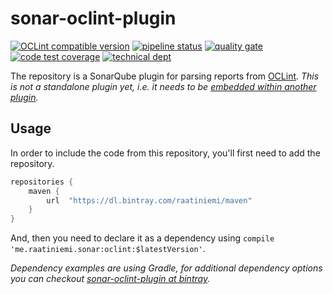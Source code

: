 # sonar-oclint-plugin

[![OCLint compatible version](https://img.shields.io/badge/oclint-0.13-blue.svg)](http://oclint.org/)
[![pipeline status](https://gitlab.com/raatiniemi/sonar-oclint-plugin/badges/master/pipeline.svg)](https://gitlab.com/raatiniemi/sonar-oclint-plugin/commits/master)
[![quality gate](https://sonarcloud.io/api/project_badges/measure?project=me.raatiniemi.sonar%3Aoclint&metric=alert_status)](https://sonarcloud.io/dashboard?id=me.raatiniemi.sonar%3Aoclint)
[![code test coverage](https://sonarcloud.io/api/project_badges/measure?project=me.raatiniemi.sonar%3Aoclint&metric=coverage)](https://sonarcloud.io/dashboard?id=me.raatiniemi.sonar%3Aoclint)
[![technical dept](https://sonarcloud.io/api/project_badges/measure?project=me.raatiniemi.sonar%3Aoclint&metric=sqale_index)](https://sonarcloud.io/dashboard?id=me.raatiniemi.sonar%3Aoclint)

The repository is a SonarQube plugin for parsing reports from [OCLint](http://oclint.org/). *This is not a standalone
plugin yet, i.e. it needs to be [embedded within another plugin](https://gitlab.com/raatiniemi/sonar-objective-c).*

## Usage

In order to include the code from this repository, you'll first need to add the repository.

```gradle
repositories {
    maven {
        url  "https://dl.bintray.com/raatiniemi/maven"
    }
}
```

And, then you need to declare it as a dependency using `compile 'me.raatiniemi.sonar:oclint:$latestVersion'`.

*Dependency examples are using Gradle, for additional dependency options you can checkout
[sonar-oclint-plugin at bintray](https://bintray.com/raatiniemi/maven/sonar-oclint-plugin).*
